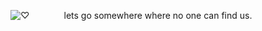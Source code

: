 ![♡](https://i.postimg.cc/DyHDNVMn/Untitled156-20250709160358.png) 
⠀⠀⠀⠀⠀lets go somewhere where no one can find us.
